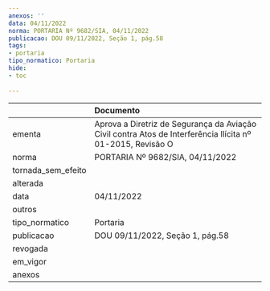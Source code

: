 ```yaml
---
anexos: ''
data: 04/11/2022
norma: PORTARIA Nº 9682/SIA, 04/11/2022
publicacao: DOU 09/11/2022, Seção 1, pág.58
tags:
- portaria
tipo_normatico: Portaria
hide: 
- toc 
 
---
```


|                    | Documento                                                                                                  |
|:-------------------|:-----------------------------------------------------------------------------------------------------------|
| ementa             | Aprova a Diretriz de Segurança da Aviação Civil contra Atos de Interferência Ilícita nº 01-2015, Revisão O |
| norma              | PORTARIA Nº 9682/SIA, 04/11/2022                                                                           |
| tornada_sem_efeito |                                                                                                            |
| alterada           |                                                                                                            |
| data               | 04/11/2022                                                                                                 |
| outros             |                                                                                                            |
| tipo_normatico     | Portaria                                                                                                   |
| publicacao         | DOU 09/11/2022, Seção 1, pág.58                                                                            |
| revogada           |                                                                                                            |
| em_vigor           |                                                                                                            |
| anexos             |                                                                                                            |